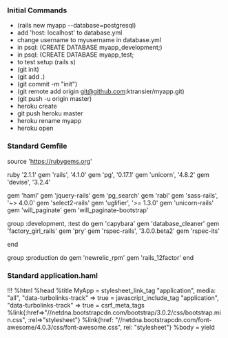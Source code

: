 ### Initial Commands
+ (rails new myapp --database=postgresql)
+ add 'host: localhost' to database.yml
+ change username to myusername in database.yml
+ in psql: (CREATE DATABASE myapp_development;)
+ in psql: (CREATE DATABASE myapp_test;
+ to test setup (rails s)
+ (git init)
+ (git add .)
+ (git commit -m "init")
+ (git remote add origin git@github.com:ktransier/myapp.git)
+ (git push -u origin master)
+ heroku create
+ git push heroku master
+ heroku rename myapp
+ heroku open

### Standard Gemfile

source 'https://rubygems.org'

ruby '2.1.1'
gem 'rails', '4.1.0'
gem 'pg', '0.17.1'
gem 'unicorn', '4.8.2'
gem 'devise', '3.2.4'

gem 'haml'
gem 'jquery-rails'
gem 'pg_search'
gem 'rabl'
gem 'sass-rails', '~> 4.0.0'
gem 'select2-rails'
gem 'uglifier', '>= 1.3.0'
gem 'unicorn-rails'
gem 'will_paginate'
gem 'will_paginate-bootstrap'

group :development, :test do
  gem 'capybara'
  gem 'database_cleaner'
  gem 'factory_girl_rails'
  gem 'pry'
  gem 'rspec-rails', '3.0.0.beta2'
  gem 'rspec-its'

end

group :production do
  gem 'newrelic_rpm'
  gem 'rails_12factor'
end

### Standard application.haml

!!!
%html
  %head
    %title MyApp
    = stylesheet_link_tag    "application", media: "all", "data-turbolinks-track" => true
    = javascript_include_tag "application", "data-turbolinks-track" => true
    = csrf_meta_tags
    %link{:href=>"//netdna.bootstrapcdn.com/bootstrap/3.0.2/css/bootstrap.min.css", :rel=>"stylesheet"}
    %link{href: "//netdna.bootstrapcdn.com/font-awesome/4.0.3/css/font-awesome.css", rel: "stylesheet"}
  %body
    = yield

